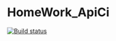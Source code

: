 # HomeWork_ApiCi
[![Build status](https://ci.appveyor.com/api/projects/status/5hf6ep0gomxl6f0x/branch/main?svg=true)](https://ci.appveyor.com/project/007Nick91/homework-apici/branch/main)
